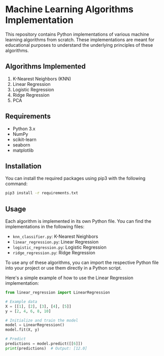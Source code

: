 # Machine Learning Algorithms Implementation

This repository contains Python implementations of various machine learning algorithms from scratch. These implementations are meant for educational purposes to understand the underlying principles of these algorithms.

## Algorithms Implemented

1. K-Nearest Neighbors (KNN)
2. Linear Regression
3. Logistic Regression
4. Ridge Regression
5. PCA

## Requirements

- Python 3.x
- NumPy
- scikit-learn
- seaborn
- matplotlib

## Installation

You can install the required packages using pip3 with the following command:

```bash
pip3 install -r requirements.txt
```

## Usage

Each algorithm is implemented in its own Python file. You can find the implementations in the following files:

- `knn_classifier.py`: K-Nearest Neighbors
- `linear_regression.py`: Linear Regression
- `logistic_regression.py`: Logistic Regression
- `ridge_regression.py`: Ridge Regression

To use any of these algorithms, you can import the respective Python file into your project or use them directly in a Python script. 

Here's a simple example of how to use the Linear Regression implementation:

```python
from linear_regression import LinearRegression

# Example data
X = [[1], [2], [3], [4], [5]]
y = [2, 4, 6, 8, 10]

# Initialize and train the model
model = LinearRegression()
model.fit(X, y)

# Predict
predictions = model.predict([[6]])
print(predictions)  # Output: [12.0]
